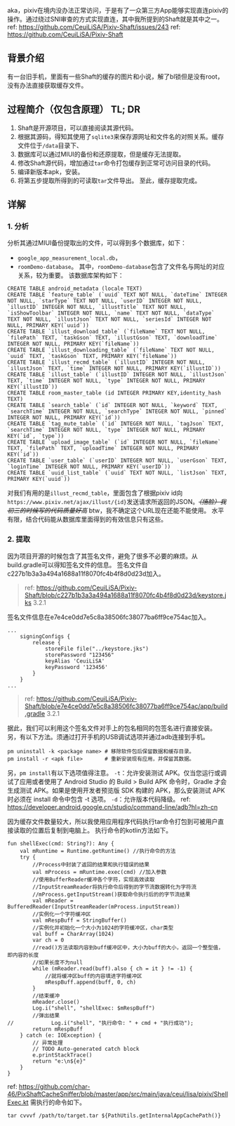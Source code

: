 aka，pixiv在境内没办法正常访问，于是有了一众第三方App能够实现直连pixiv的操作。通过绕过SNI审查的方式实现直连，其中我所提到的Shaft就是其中之一。
ref: https://github.com/CeuiLiSA/Pixiv-Shaft/issues/243
ref: https://github.com/CeuiLiSA/Pixiv-Shaft

## 背景介绍
有一台旧手机，里面有一些Shaft的缓存的图片和小说，解了bl锁但是没有root，没有办法直接获取缓存文件。
## 过程简介（仅包含原理） TL; DR
 1. Shaft是开源项目，可以直接阅读其源代码。
 2. 根据其源码，得知其使用了`sqlite3`来保存源网址和文件名的对照关系。缓存文件位于`/data`目录下、
 3. 数据库可以通过MIUI的备份和还原提取，但是缓存无法提取。
 4. 修改Shaft源代码，增加通过`tar`命令打包缓存到正常可访问目录的代码。
 5. 编译新版本apk，安装。
 6. 将第五步提取所得到的可读取`tar`文件导出。
至此，缓存提取完成。
## 详解
### 1. 分析
分析其通过MIUI备份提取出的文件，可以得到多个数据库，如下：
 + `google_app_measurement_local.db`，
 + `roomDemo-database`。
其中，`roomDemo-database`包含了文件名与网址的对应关系，较为重要。
该数据库架构如下：
```
CREATE TABLE android_metadata (locale TEXT)
CREATE TABLE `feature_table` (`uuid` TEXT NOT NULL, `dateTime` INTEGER NOT NULL, `starType` TEXT NOT NULL, `userID` INTEGER NOT NULL, `illustID` INTEGER NOT NULL, `illustTitle` TEXT NOT NULL, `isShowToolbar` INTEGER NOT NULL, `name` TEXT NOT NULL, `dataType` TEXT NOT NULL, `illustJson` TEXT NOT NULL, `seriesId` INTEGER NOT NULL, PRIMARY KEY(`uuid`))
CREATE TABLE `illust_download_table` (`fileName` TEXT NOT NULL, `filePath` TEXT, `taskGson` TEXT, `illustGson` TEXT, `downloadTime` INTEGER NOT NULL, PRIMARY KEY(`fileName`))
CREATE TABLE `illust_downloading_table` (`fileName` TEXT NOT NULL, `uuid` TEXT, `taskGson` TEXT, PRIMARY KEY(`fileName`))
CREATE TABLE `illust_recmd_table` (`illustID` INTEGER NOT NULL, `illustJson` TEXT, `time` INTEGER NOT NULL, PRIMARY KEY(`illustID`))
CREATE TABLE `illust_table` (`illustID` INTEGER NOT NULL, `illustJson` TEXT, `time` INTEGER NOT NULL, `type` INTEGER NOT NULL, PRIMARY KEY(`illustID`))
CREATE TABLE room_master_table (id INTEGER PRIMARY KEY,identity_hash TEXT)
CREATE TABLE `search_table` (`id` INTEGER NOT NULL, `keyword` TEXT, `searchTime` INTEGER NOT NULL, `searchType` INTEGER NOT NULL, `pinned` INTEGER NOT NULL, PRIMARY KEY(`id`))
CREATE TABLE `tag_mute_table` (`id` INTEGER NOT NULL, `tagJson` TEXT, `searchTime` INTEGER NOT NULL, `type` INTEGER NOT NULL, PRIMARY KEY(`id`, `type`))
CREATE TABLE `upload_image_table` (`id` INTEGER NOT NULL, `fileName` TEXT, `filePath` TEXT, `uploadTime` INTEGER NOT NULL, PRIMARY KEY(`id`))
CREATE TABLE `user_table` (`userID` INTEGER NOT NULL, `userGson` TEXT, `loginTime` INTEGER NOT NULL, PRIMARY KEY(`userID`))
CREATE TABLE `uuid_list_table` (`uuid` TEXT NOT NULL, `listJson` TEXT, PRIMARY KEY(`uuid`))
```
对我们有用的是`illust_recmd_table`，里面包含了根据pixiv id向`https://www.pixiv.net/ajax/illust/{id}`发送请求所返回的JSON。~~*（捂脸）我初三的时候写的代码质量好高*~~ btw，我不确定这个URL现在还能不能使用。
水平有限，结合代码能从数据库里面得到的有效信息只有这些。
### 2. 提取
因为项目开源的时候包含了其签名文件，避免了很多不必要的麻烦。从build.gradle可以得知签名文件的信息。
签名文件自c227b1b3a3a494a1688a11f8070fc4b4f8d0d23d加入。
> ref: https://github.com/CeuiLiSA/Pixiv-Shaft/blob/c227b1b3a3a494a1688a11f8070fc4b4f8d0d23d/keystore.jks
> 3.2.1
>  

签名文件信息在e7e4ce0dd7e5c8a38506fc38077ba6ff9ce754ac加入。
```
...
    signingConfigs {
        release {
            storeFile file("../keystore.jks")
            storePassword "123456"
            keyAlias 'CeuiLiSA'
            keyPassword '123456'
        }
    }
...
```
> ref: https://github.com/CeuiLiSA/Pixiv-Shaft/blob/e7e4ce0dd7e5c8a38506fc38077ba6ff9ce754ac/app/build.gradle
> 3.2.1
> 

据此，我们可以利用这个签名文件对手上的包名相同的包签名进行直接安装。
另，有以下方法。须通过打开手机的USB调试选项并通过adb连接到手机。
```
pm uninstall -k <package name> # 移除软件包后保留数据和缓存目录。
pm install -r <apk file>       # 重新安装现有应用，并保留其数据。
```
另，`pm install`有以下选项值得注意。
`-t`：允许安装测试 APK。仅当您运行或调试了应用或者使用了 Android Studio 的 Build > Build APK 命令时，Gradle 才会生成测试 APK。如果是使用开发者预览版 SDK 构建的 APK，那么安装测试 APK 时必须在 install 命令中包含 -t 选项。
`-d`：允许版本代码降级。
ref: https://developer.android.google.cn/studio/command-line/adb?hl=zh-cn

因为缓存文件数量较大，所以我使用应用程序代码执行tar命令打包到可被用户直接读取的位置后复制到电脑上。
执行命令的kotlin方法如下。
```
fun shellExec(cmd: String?): Any {
    val mRuntime = Runtime.getRuntime() //执行命令的方法
    try {
        //Process中封装了返回的结果和执行错误的结果
        val mProcess = mRuntime.exec(cmd) //加入参数
        //使用BufferReader缓冲各个字符，实现高效读取
        //InputStreamReader将执行命令后得到的字节流数据转化为字符流
        //mProcess.getInputStream()获取命令执行后的的字节流结果
        val mReader = BufferedReader(InputStreamReader(mProcess.inputStream))
        //实例化一个字符缓冲区
        val mRespBuff = StringBuffer()
        //实例化并初始化一个大小为1024的字符缓冲区，char类型
        val buff = CharArray(1024)
        var ch = 0
        //read()方法读取内容到buff缓冲区中，大小为buff的大小，返回一个整型值，即内容的长度
        //如果长度不为null
        while (mReader.read(buff).also { ch = it } != -1) {
            //就将缓冲区buff的内容填进字符缓冲区
            mRespBuff.append(buff, 0, ch)
        }
        //结束缓冲
        mReader.close()
        Log.i("shell", "shellExec: $mRespBuff")
        //弹出结果
//            Log.i("shell", "执行命令: " + cmd + "执行成功");
        return mRespBuff
    } catch (e: IOException) {
        // 异常处理
        // TODO Auto-generated catch block
        e.printStackTrace()
        return "e:\n${e}"
    }
}
```
ref: https://github.com/char-46/PixShaftCacheSniffer/blob/master/app/src/main/java/ceui/lisa/pixiv/ShellExec.kt
需执行的命令如下。
```
tar cvvvf /path/to/target.tar ${PathUtils.getInternalAppCachePath()}
```

